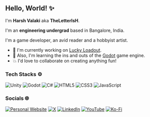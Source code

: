 ## Hello, World! ✨

I'm **Harsh Valaki** aka **TheLetterIsH**.

I'm an **engineering undergrad** based in Bangalore, India.

I'm a game developer, an avid reader and a hobbyist artist.

- 🔭 I'm currently working on [Lucky Loadout](https://github.com/TheLetterIsH/Lucky-Loadout).
- 🌱 Also, I'm learning the ins and outs of the [Godot](https://godotengine.org/) game engine.
- 💥 I'd love to collaborate on creating anything fun!

### Tech Stacks ⚙️

![Unity](https://img.shields.io/badge/Unity-DDDDDD?style=for-the-badge&logo=unity&logoColor=333333)
![Godot](https://img.shields.io/badge/Godot-478CBF?style=for-the-badge&logo=GodotEngine&logoColor=white)
![C#](https://img.shields.io/badge/C%23-793BD1?style=for-the-badge&logo=csharp&logoColor=white)
![HTML5](https://img.shields.io/badge/HTML5-E34F26?style=for-the-badge&logo=html5&logoColor=white)
![CSS3](https://img.shields.io/badge/CSS3-1572B6?style=for-the-badge&logo=css3&logoColor=white)
![JavaScript](https://img.shields.io/badge/JavaScript-F0DB4F?style=for-the-badge&logo=javascript&logoColor=323330)

### Socials 🌐

[![Personal Website](https://img.shields.io/badge/website-DF4E64?style=for-the-badge&logo=About.me&logoColor=white)](https://theletterish.github.io/)
[![X](https://img.shields.io/badge/X-000000?style=for-the-badge&logo=x&logoColor=white)](https://twitter.com/_TheLetterIsH)
[![LinkedIn](https://img.shields.io/badge/LinkedIn-0077B5?style=for-the-badge&logo=linkedin&logoColor=white)](https://www.linkedin.com/in/harshvalaki/)
[![YouTube](https://img.shields.io/badge/YouTube-E63042?style=for-the-badge&logo=youtube&logoColor=white)](https://www.youtube.com/@TheLetterIsH)
[![Ko-Fi](https://img.shields.io/badge/Ko--fi-F16061?style=for-the-badge&logo=ko-fi&logoColor=white)](https://ko-fi.com/TheLetterIsH)

